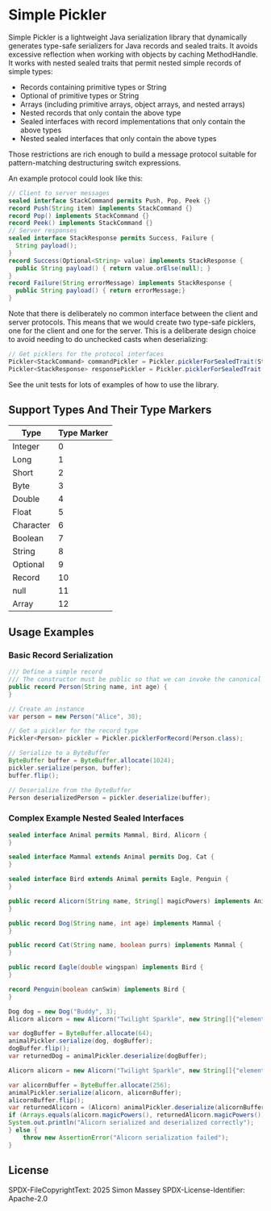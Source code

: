 # Simple Pickler

Simple Pickler is a lightweight Java serialization library that dynamically generates type-safe serializers for Java records and sealed traits. It avoids excessive reflection when working with objects by caching MethodHandle. It works with nested sealed traits that permit nested simple records of simple types: 

- Records containing primitive types or String
- Optional of primitive types or String
- Arrays (including primitive arrays, object arrays, and nested arrays)
- Nested records that only contain the above type 
- Sealed interfaces with record implementations that only contain the above types
- Nested sealed interfaces that only contain the above types

Those restrictions are rich enough to build a message protocol suitable for pattern-matching destructuring switch expressions. 

An example protocol could look like this:

```java
// Client to server messages
sealed interface StackCommand permits Push, Pop, Peek {}
record Push(String item) implements StackCommand {}
record Pop() implements StackCommand {}
record Peek() implements StackCommand {}
// Server responses
sealed interface StackResponse permits Success, Failure {
  String payload();
}
record Success(Optional<String> value) implements StackResponse {
  public String payload() { return value.orElse(null); }
}
record Failure(String errorMessage) implements StackResponse {
  public String payload() { return errorMessage;}
}
```

Note that there is deliberately no common interface between the client and server protocols. This means that we would 
create two type-safe picklers, one for the client and one for the server. This is a deliberate design choice to avoid 
needing to do unchecked casts when deserializing: 

```java
// Get picklers for the protocol interfaces
Pickler<StackCommand> commandPickler = Pickler.picklerForSealedTrait(StackCommand.class);
Pickler<StackResponse> responsePickler = Pickler.picklerForSealedTrait(StackResponse.class);
```

See the unit tests for lots of examples of how to use the library.

## Support Types And Their Type Markers

| Type      | Type Marker |
|-----------|---|
| Integer   | 0 |
| Long      | 1 |
| Short     | 2 |
| Byte      | 3 |
| Double    | 4 |
| Float     | 5 |
| Character | 6 |
| Boolean   | 7 |
| String    | 8 |
| Optional  | 9 |
| Record    | 10 |
| null      | 11 |
| Array     | 12 |

## Usage Examples

### Basic Record Serialization

```java
/// Define a simple record
/// The constructor must be public so that we can invoke the canonical constructor form the pickler package
public record Person(String name, int age) {
}

// Create an instance
var person = new Person("Alice", 30);

// Get a pickler for the record type
Pickler<Person> pickler = Pickler.picklerForRecord(Person.class);

// Serialize to a ByteBuffer
ByteBuffer buffer = ByteBuffer.allocate(1024);
pickler.serialize(person, buffer);
buffer.flip();

// Deserialize from the ByteBuffer
Person deserializedPerson = pickler.deserialize(buffer);
```

### Complex Example Nested Sealed Interfaces

```java
sealed interface Animal permits Mammal, Bird, Alicorn {
}

sealed interface Mammal extends Animal permits Dog, Cat {
}

sealed interface Bird extends Animal permits Eagle, Penguin {
}

public record Alicorn(String name, String[] magicPowers) implements Animal {
}

public record Dog(String name, int age) implements Mammal {
}

public record Cat(String name, boolean purrs) implements Mammal {
}

public record Eagle(double wingspan) implements Bird {
}

record Penguin(boolean canSwim) implements Bird {
}

Dog dog = new Dog("Buddy", 3);
Alicorn alicorn = new Alicorn("Twilight Sparkle", new String[]{"elements of harmony", "wings of a pegasus"});

var dogBuffer = ByteBuffer.allocate(64);
animalPickler.serialize(dog, dogBuffer);
dogBuffer.flip();
var returnedDog = animalPickler.deserialize(dogBuffer);

Alicorn alicorn = new Alicorn("Twilight Sparkle", new String[]{"elements of harmony", "wings of a pegasus"});

var alicornBuffer = ByteBuffer.allocate(256);
animalPickler.serialize(alicorn, alicornBuffer);
alicornBuffer.flip();
var returnedAlicorn = (Alicorn) animalPickler.deserialize(alicornBuffer);
if (Arrays.equals(alicorn.magicPowers(), returnedAlicorn.magicPowers())) {
System.out.println("Alicorn serialized and deserialized correctly");
} else {
    throw new AssertionError("Alicorn serialization failed");
}
```

## License

SPDX-FileCopyrightText: 2025 Simon Massey
SPDX-License-Identifier: Apache-2.0
